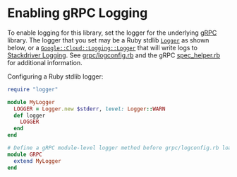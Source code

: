 # Enabling gRPC Logging

To enable logging for this library, set the logger for the underlying
[gRPC](https://github.com/grpc/grpc/tree/master/src/ruby) library. The logger
that you set may be a Ruby stdlib
[`Logger`](https://ruby-doc.org/stdlib-2.5.0/libdoc/logger/rdoc/Logger.html) as
shown below, or a
[`Google::Cloud::Logging::Logger`](https://googleapis.github.io/google-cloud-ruby/docs/google-cloud-logging/latest/Google/Cloud/Logging/Logger)
that will write logs to [Stackdriver
Logging](https://cloud.google.com/logging/). See
[grpc/logconfig.rb](https://github.com/grpc/grpc/blob/master/src/ruby/lib/grpc/logconfig.rb)
and the gRPC
[spec_helper.rb](https://github.com/grpc/grpc/blob/master/src/ruby/spec/spec_helper.rb)
for additional information.

Configuring a Ruby stdlib logger:

```ruby
require "logger"

module MyLogger
  LOGGER = Logger.new $stderr, level: Logger::WARN
  def logger
    LOGGER
  end
end

# Define a gRPC module-level logger method before grpc/logconfig.rb loads.
module GRPC
  extend MyLogger
end
```
